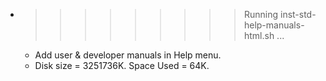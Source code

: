 * >>>>>>>>> Running inst-std-help-manuals-html.sh ...
  * Add user & developer manuals in Help menu.
  * Disk size = 3251736K. Space Used = 64K.

